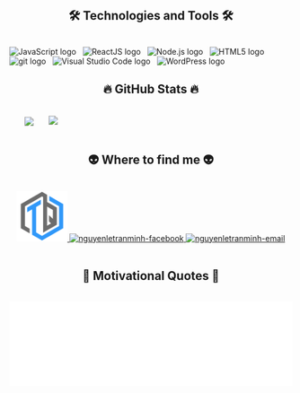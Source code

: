 <!-- Trungquandev -->


<h2 align="center">🛠 Technologies and Tools 🛠</h2>
<br>
<!-- https://simpleicons.org/ -->
<span><img src="https://img.shields.io/badge/JavaScript-282C34?logo=javascript&logoColor=F7DF1E" alt="JavaScript logo" title="JavaScript" height="25" /></span>
&nbsp;
<span><img src="https://img.shields.io/badge/ReactJS-282C34?logo=react&logoColor=61DAFB" alt="ReactJS logo" title="ReactJS" height="25" /></span>
&nbsp;
<span><img src="https://img.shields.io/badge/Node.js-282C34?logo=node.js&logoColor=00F200" alt="Node.js logo" title="Node.js" height="25" /></span>
&nbsp;
<span><img src="https://img.shields.io/badge/HTML5-282C34?logo=html5&logoColor=E34F26" alt="HTML5 logo" title="HTML5" height="25" /></span>
&nbsp;
<span><img src="https://img.shields.io/badge/git-282C34?logo=git&logoColor=F05032" alt="git logo" title="git" height="25" /></span>
&nbsp;
<span><img src="https://img.shields.io/badge/VS%20Code-282C34?logo=visual-studio-code&logoColor=007ACC" alt="Visual Studio Code logo" title="Visual Studio Code" height="25" /></span>
&nbsp;
<span><img src="https://img.shields.io/badge/WordPress-282C34?logo=wordPress&logoColor=21759B" alt="WordPress logo" title="WordPress" height="25" /></span>
&nbsp;

<br>

<h2 align="center">🔥 GitHub Stats 🔥</h2>
<!-- https://github.com/anuraghazra/github-readme-stats -->
<br>
<div align=center>
  <a href="#" title="minhdvfb">
    <img width="315" align="center" src="https://github-readme-stats.vercel.app/api/top-langs/?username=minhdvfb&hide=c%23,powershell,Mathematica,Ruby,Objective-C,Objective-C%2b%2b,Cuda&title_color=61dafb&text_color=ffffff&icon_color=61dafb&bg_color=20232a&langs_count=8&layout=compact&border_color=61dafb&hide_border=true" />
  </a>
  <a href="#" title="minhdvfb">
    <img align="right" width="434" src="https://github-readme-stats.vercel.app/api?username=minhdvfb&show_icons=true&theme=react&border_color=61dafb&hide_border=true" />
  </a>
</div>

<br>

<h2 align="center">👽 Where to find me 👽</h2>
<br>
<!-- https://icons8.com -->
<div align="center">
  <a href="https://www.nguyenletranminh.tk/" target="blank">
    <img width="90" height="90" src="images/logo-trungquandev-transparent-bg-192x192.png" alt="nguyenletranminh-blog" />
  </a>
  <a href="https://facebook.com/nltmsoftware" target="blank">
    <img src="https://img.icons8.com/bubbles/100/000000/facebook-new.png" alt="nguyenletranminh-facebook" />
  </a>
  <a href="mailto:nguyenletranminh2506@gmail.com" target="top">
    <img src="https://img.icons8.com/bubbles/100/000000/apple-mail.png" alt="nguyenletranminh-email" />
  </a>
</div>

<br>

<h2 align="center">📑 Motivational Quotes 📑</h2>
<br>
<a href="#" target="_blank">
  <img src="svg/nguyenletranminh-quotes.svg" width="846" height="150" alt="nguyenletranminh-official" />
</a>

